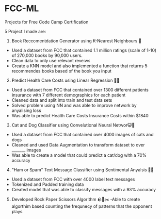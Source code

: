 # FCC-ML
Projects for Free Code Camp Certification

5 Project I made are:

1. Book Reccomentdation Generator using K-Nearest Neighbours 📖
  - Used a dataset from FCC that contained 1.1 million ratings (scale of 1-10) of 270,000 books by 90,000 users.
  - Clean data to only use relevant reveiws
  - Create a KNN model and also implemented a function that returns 5 recommendes books based of the book you input
  
2. Predict Health Care Costs using Linear Regression 🏥💸 
  - Used a dataset from FCC that contained over 1300 different patients insurance with 7 different demographics for each patient
  - Cleaned data and split into train and test data sets
  - Solved problem using NN and was able to improve network by anyalising loss
  - Was able to predict Health Care Costs Insurance Costs within $1840

3. Cat and Dog Classifier using Convelutional Neural Networ😺🐶
  - Used a dataset from FCC that contained over 4000 images of cats and dogs 
  - Cleaned and used Data Augmentation to transform dataset to over _______ images
  - Was able to create a model that could predict a cat/dog with a 70% accuracy
 
4. "Ham or Spam" Text Message Classifier using Sentimental Anyalsis 📩✅ 
  - Used a dataset from FCC with over 4000 label text messages
  - Tokenized and Padded training data
  - Created model that was able to classify messages with a 93% accuracy
 
5. Developed Rock Paper Scissors Algorithm 🪨📃✂️
  -Able to create algorthim based counting the frequnecy of patterns that 
  the opponent plays
 
